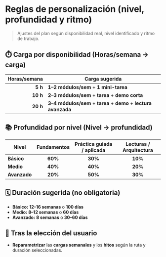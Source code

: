 # Reglas de personalización (nivel, profundidad y ritmo)

> Ajustes del plan según disponibilidad real, nivel identificado y ritmo de trabajo.

## ⏱️ Carga por disponibilidad (Horas/semana → carga)

| Horas/semana | Carga sugerida |
|---:|---|
| **5 h**  | **1–2 módulos/sem** + **1 mini-tarea** |
| **10 h** | **2–3 módulos/sem** + **tarea** + **demo corta** |
| **20 h** | **3–4 módulos/sem** + **tarea** + **demo** + **lectura avanzada** |

## 📚 Profundidad por nivel (Nivel → profundidad)

| Nivel      | Fundamentos | Práctica guiada / aplicada | Lecturas / Arquitectura |
|-----------|:-----------:|:---------------------------:|:-----------------------:|
| **Básico**   | **60%**     | **30%**                     | **10%**                 |
| **Medio**    | **40%**     | **40%**                     | **20%**                 |
| **Avanzado** | **20%**     | **50%**                     | **30%**                 |

## 🗓️ Duración sugerida (no obligatoria)

- **Básico:** **12–16 semanas** o **100 días**  
- **Medio:** **8–12 semanas** o **60 días**  
- **Avanzado:** **8 semanas** o **30–60 días**

## 🔁 Tras la elección del usuario

- **Reparametrizar** las **cargas semanales** y los **hitos** según la ruta y duración seleccionadas.
